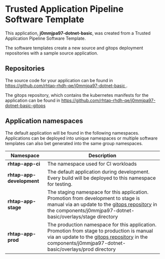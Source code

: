 # Trusted Application Pipeline Software Template

This application, **j0mmjpa97-dotnet-basic**, was created from a Trusted Application Pipeline Software Template.

The software templates create a new source and gitops deployment repositories with a sample source application. 

## Repositories

The source code for your application can be found in [https://github.com/rhtap-rhdh-qe/j0mmjpa97-dotnet-basic ](https://github.com/rhtap-rhdh-qe/j0mmjpa97-dotnet-basic ).
 
The gitops repository, which contains the kubernetes manifests for the application can be found in 
[https://github.com/rhtap-rhdh-qe/j0mmjpa97-dotnet-basic-gitops ](https://github.com/rhtap-rhdh-qe/j0mmjpa97-dotnet-basic-gitops ) 

## Application namespaces 

The default application will be found in the following namespaces. Applications can be deployed into unique namespaces or multiple software templates can also bet generated into the same group namespaces.  

|  Namespace   |  Description   |  
| -------- | -------- |
| **rhtap-app-ci** | The namespace used for CI workloads |
| **rhtap-app-development** | The default application during development. Every build will be deployed to this namespace for testing. |
| **rhtap-app-stage** | The staging namespace for this application. Promotion from development to stage is manual via an update to the [gitops repository](https://github.com/rhtap-rhdh-qe/j0mmjpa97-dotnet-basic-gitops ) in the components/j0mmjpa97-dotnet-basic/overlays/stage directory |
| **rhtap-app-prod** | The production namespace for this application. Promotion from stage to production is manual via an update to the [gitops repository](https://github.com/rhtap-rhdh-qe/j0mmjpa97-dotnet-basic-gitops ) in the components/j0mmjpa97-dotnet-basic/overlays/prod directory |